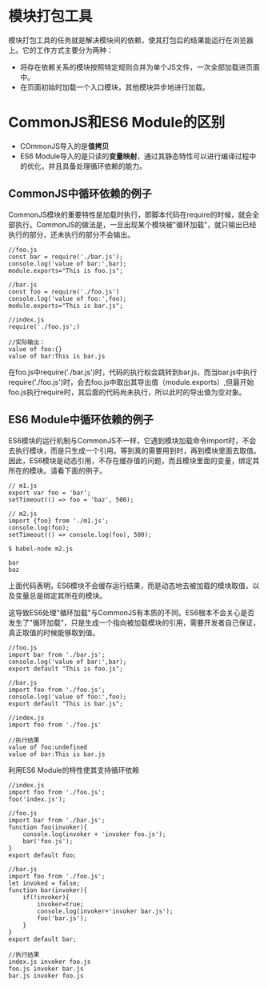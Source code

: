 # 模块打包工具
模块打包工具的任务就是解决模块间的依赖，使其打包后的结果能运行在浏览器上。它的工作方式主要分为两种：
- 将存在依赖关系的模块按照特定规则合并为单个JS文件，一次全部加载进页面中。
- 在页面初始时加载一个入口模块，其他模块异步地进行加载。
# CommonJS和ES6 Module的区别
- COmmonJS导入的是**值拷贝**
- ES6 Module导入的是只读的**变量映射**，通过其静态特性可以进行编译过程中的优化，并且具备处理循环依赖的能力。
## CommonJS中循环依赖的例子
CommonJS模块的重要特性是加载时执行，即脚本代码在require的时候，就会全部执行。CommonJS的做法是，一旦出现某个模块被"循环加载"，就只输出已经执行的部分，还未执行的部分不会输出。
```
//foo.js
const bar = require('./bar.js');
console.log('value of bar:',bar);
module.exports="This is foo.js";

//bar.js
const foo = require('./foo.js')
console.log('value of foo:',foo);
module.exports="This is bar.js";

//index.js
require('./foo.js';)
```

```
//实际输出：
value of foo:{}
value of bar:This is bar.js
```
在foo.js中require('./bar.js')时，代码的执行权会跳转到bar.js，而当bar.js中执行require('./foo.js')时，会去foo.js中取出其导出值（module.exports）,但最开始foo.js执行require时，其后面的代码尚未执行，所以此时的导出值为空对象。
## ES6 Module中循环依赖的例子
ES6模块的运行机制与CommonJS不一样，它遇到模块加载命令import时，不会去执行模块，而是只生成一个引用。等到真的需要用到时，再到模块里面去取值。  
因此，ES6模块是动态引用，不存在缓存值的问题，而且模块里面的变量，绑定其所在的模块。请看下面的例子。
```
// m1.js
export var foo = 'bar';
setTimeout(() => foo = 'baz', 500);

// m2.js
import {foo} from './m1.js';
console.log(foo);
setTimeout(() => console.log(foo), 500);
```
```
$ babel-node m2.js

bar
baz
```
上面代码表明，ES6模块不会缓存运行结果，而是动态地去被加载的模块取值，以及变量总是绑定其所在的模块。

这导致ES6处理"循环加载"与CommonJS有本质的不同。ES6根本不会关心是否发生了"循环加载"，只是生成一个指向被加载模块的引用，需要开发者自己保证，真正取值的时候能够取到值。
```
//foo.js
import bar from './bar.js';
console.log('value of bar:',bar);
export default "This is foo.js";

//bar.js
import foo from './foo.js';
console.log('value of foo:',foo);
export default "This is bar.js";

//index.js
import foo from './foo.js'
```

```
//执行结果
value of foo:undefined
value of bar:This is bar.js
```
利用ES6 Module的特性使其支持循环依赖
```
//index.js
import foo from './foo.js';
foo('index.js');

//foo.js
import bar from './bar.js';
function foo(invoker){
    console.log(invoker + 'invoker foo.js');
    bar('foo.js');
}
export default foo;

//bar.js
import foo from './foo.js';
let invoked = false;
function bar(invoker){
    if(!invoker){
        invoker=true;
        console.log(invoker+'invoker bar.js');
        foo('bar.js');
    }
}
export default bar;

//执行结果
index.js invoker foo.js
foo.js invoker bar.js
bar.js invoker foo.js
```